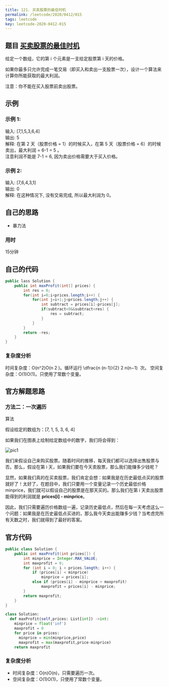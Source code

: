 ```yaml
---
title: 121. 买卖股票的最佳时机
permalink: /leetcode/2020/0412/015
tags: leetcode
key: leetcode-2020-0412-015
---
```


## 题目 [买卖股票的最佳时机](https://leetcode-cn.com/problems/best-time-to-buy-and-sell-stock/)
给定一个数组，它的第 i 个元素是一支给定股票第 i 天的价格。

如果你最多只允许完成一笔交易（即买入和卖出一支股票一次），设计一个算法来计算你所能获取的最大利润。

注意：你不能在买入股票前卖出股票。

## 示例

### 示例 1:

输入: [7,1,5,3,6,4]   
输出: 5   
解释: 在第 2 天（股票价格 = 1）的时候买入，在第 5 天（股票价格 = 6）的时候卖出，最大利润 = 6-1 = 5 。    
注意利润不能是 7-1 = 6, 因为卖出价格需要大于买入价格。
### 示例 2:

输入: [7,6,4,3,1]   
输出: 0   
解释: 在这种情况下, 没有交易完成, 所以最大利润为 0。


## 自己的思路

- 暴力法

### 用时

15分钟

## 自己的代码

```java
public lass Solution {
    public int maxProfit(int[] prices) {
        int res = 0;
        for(int i=0;i<prices.length;i++) {
            for(int j=i+1;j<prices.length;j++) {
                int subtract = prices[i]-prices[j];
                if(subtract<0&&subtract<res) {
                    res = subtract;
                }
            }
        }
        return -res;
    }
}
```

### 复杂度分析

时间复杂度：O(n^2)O(n
2
 )。循环运行 \dfrac{n (n-1)}{2}
2
n(n−1)
​
  次。
空间复杂度：O(1)O(1)。只使用了常数个变量。
## 官方解题思路
### 方法二：一次遍历
算法

假设给定的数组为：[7, 1, 5, 3, 6, 4]

如果我们在图表上绘制给定数组中的数字，我们将会得到：

![pic1]({{"/assets/images/leetcode/0320/cc4ef55d97cfef6f9215285c7573027c4b265c31101dd54e8555a7021c95c927-file_1555699418271.png"}})

我们来假设自己来购买股票。随着时间的推移，每天我们都可以选择出售股票与否。那么，假设在第 i 天，如果我们要在今天卖股票，那么我们能赚多少钱呢？

显然，如果我们真的在买卖股票，我们肯定会想：如果我是在历史最低点买的股票就好了！太好了，在题目中，我们只要用一个变量记录一个历史最低价格 minprice，我们就可以假设自己的股票是在那天买的。那么我们在第 i 天卖出股票能得到的利润就是 **prices[i] - minprice**。

因此，我们只需要遍历价格数组一遍，记录历史最低点，然后在每一天考虑这么一个问题：如果我是在历史最低点买进的，那么我今天卖出能赚多少钱？当考虑完所有天数之时，我们就得到了最好的答案。


## 官方代码
```java
public class Solution {
    public int maxProfit(int prices[]) {
        int minprice = Integer.MAX_VALUE;
        int maxprofit = 0;
        for (int i = 0; i < prices.length; i++) {
            if (prices[i] < minprice)
                minprice = prices[i];
            else if (prices[i] - minprice > maxprofit)
                maxprofit = prices[i] - minprice;
        }
        return maxprofit;
    }
}
```

```python
class Solution:
  def maxProfit(self,prices: List[int]) ->int:
    minprice = float('inf')
    maxprofit = 0
    for price in prices:
      minprice = min(minprice,price)
      maxprofit = max(maxprofit,price-minprice)
    return maxprofit
```

### 复杂度分析
- 时间复杂度：O(n)O(n)，只需要遍历一次。
- 空间复杂度：O(1)O(1)，只使用了常数个变量。
